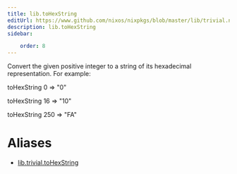 ```yaml
---
title: lib.toHexString
editUrl: https://www.github.com/nixos/nixpkgs/blob/master/lib/trivial.nix#L632C17
description: lib.toHexString
sidebar:

    order: 8
---
```


Convert the given positive integer to a string of its hexadecimal
representation. For example:

toHexString 0 => "0"

toHexString 16 => "10"

toHexString 250 => "FA"


# Aliases

- [lib.trivial.toHexString](/nix-doc-comments/reference/lib/trivial/lib-trivial-toHexString)


